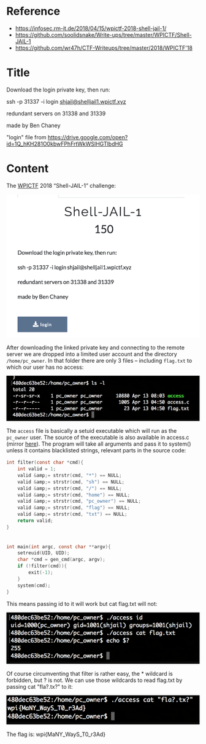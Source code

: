 # Reference

[//]: <> (文章所涉及到的技术点、WriteUp的链接)

* https://infosec.rm-it.de/2018/04/15/wpictf-2018-shell-jail-1/
* https://github.com/soolidsnake/Write-ups/tree/master/WPICTF/Shell-JAIL-1
* https://github.com/wr47h/CTF-Writeups/tree/master/2018/WPICTF'18

# Title

[//]: <> (题目)

Download the login private key, then run:

ssh -p 31337 -i login shjail@shelljail1.wpictf.xyz

redundant servers on 31338 and 31339

made by Ben Chaney

"login" file from https://drive.google.com/open?id=1Q_hKH281O0kbwFPhFrtWkWSIHGTlbdHG

# Content

[//]: <> (WriteUp内容)


The [WPICTF](https://ctf.wpictf.xyz/) 2018 “Shell-JAIL-1” challenge:

![](Resource/1.png)

After downloading the linked private key and connecting to the remote server we are dropped into a limited user account and the directory ```/home/pc_owner```. In that folder there are only 3 files – including ```flag.txt``` to which our user has no access:

![](Resource/2.png)

The ```access``` file is basically a setuid executable which will run as the ```pc_owner``` user. The source of the executable is also available in access.c (mirror [here](Resource/access.c)). The program will take all arguments and pass it to system() unless it contains blacklisted strings, relevant parts in the source code:

```c
int filter(const char *cmd){
    int valid = 1;
    valid &amp;= strstr(cmd, "*") == NULL;
    valid &amp;= strstr(cmd, "sh") == NULL;
    valid &amp;= strstr(cmd, "/") == NULL;
    valid &amp;= strstr(cmd, "home") == NULL;
    valid &amp;= strstr(cmd, "pc_owner") == NULL;
    valid &amp;= strstr(cmd, "flag") == NULL;
    valid &amp;= strstr(cmd, "txt") == NULL;
    return valid;
}
 
 
int main(int argc, const char **argv){
    setreuid(UID, UID);
    char *cmd = gen_cmd(argc, argv);
    if (!filter(cmd)){
        exit(-1);
    }
    system(cmd);
}
```

This means passing id to it will work but cat flag.txt will not:

![](Resource/3.png)

Of course circumventing that filter is rather easy, the * wildcard is forbidden, but ? is not. We can use those wildcards to read flag.txt by passing cat "fla?.tx?" to it:

![](Resource/4.png)

The flag is: wpi{MaNY_WayS_T0_r3Ad}